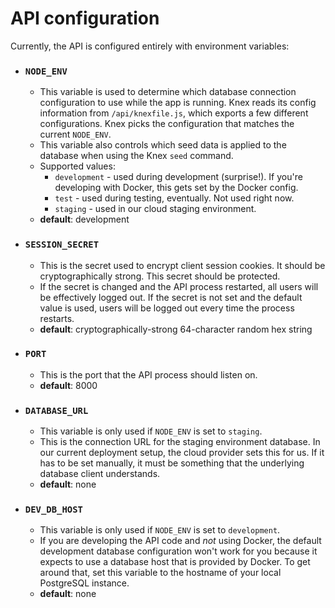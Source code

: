 # API configuration

Currently, the API is configured entirely with environment
variables:

- ### `NODE_ENV`
  - This variable is used to determine which database connection
    configuration to use while the app is running.  Knex reads
    its config information from `/api/knexfile.js`, which exports
    a few different configurations.  Knex picks the configuration
    that matches the current `NODE_ENV`.
  - This variable also controls which seed data is applied to the
    database when using the Knex `seed` command.
  - Supported values:
    - `development` - used during development (surprise!).  If you're
      developing with Docker, this gets set by the Docker config.
    - `test` - used during testing, eventually. Not used right now.
    - `staging` - used in our cloud staging environment.
  - **default**: development

- ### `SESSION_SECRET`
  - This is the secret used to encrypt client session cookies. It
    should be cryptographically strong.  This secret should be
    protected.
  - If the secret is changed and the API process restarted, all
    users will be effectively logged out.  If the secret is not set
    and the default value is used, users will be logged out every
    time the process restarts.
  - **default**: cryptographically-strong 64-character random hex string

- ### `PORT`
  - This is the port that the API process should listen on.
  - **default**: 8000

- ### `DATABASE_URL`
  - This variable is only used if `NODE_ENV` is set to `staging`.
  - This is the connection URL for the staging environment database.
    In our current deployment setup, the cloud provider sets this
    for us.  If it has to be set manually, it must be something
    that the underlying database client understands.
  - **default**: none

- ### `DEV_DB_HOST`
  - This variable is only used if `NODE_ENV` is set to `development`.
  - If you are developing the API code and *not* using Docker, the
    default development database configuration won't work for you because
    it expects to use a database host that is provided by Docker.  To
    get around that, set this variable to the hostname of your local
    PostgreSQL instance.
  - **default**: none
